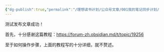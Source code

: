 ```yaml
---
{"dg-publish":true,"permalink":"/理想读书计划/公众号文章/001我的笔记同步计划/"}
---
```


测试发布文章成功！

首先，十分感谢这篇教程：https://forum-zh.obsidian.md/t/topic/19256

至于如何操作步骤，上面的教程写的十分详细，就不赘述。